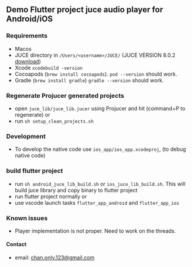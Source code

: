 ## Demo Flutter project juce audio player for Android/iOS

### Requirements
- Macos
- JUCE directory in `/Users/<username>/JUCE/` (JUCE VERSION 8.0.2 [download](https://juce.com/download/))
- Xcode `xcodebuild -version`
- Cocoapods (`brew install cocoapods`). `pod --version` should work.
- Gradle (`brew install gradle`) `gradle --version` should work.

### Regenerate Projucer generated projects
- open `juce_lib/juce_lib.jucer` using Projucer and hit (command+P to regenerate)
or
- run `sh setup_clean_projects.sh`

### Development
- To develop the native code use `ios_app/ios_app.xcodeproj`, (to debug native code)

### build flutter project
- run `sh android_juce_lib_build.sh` or `ios_juce_lib_build.sh`. This will build juce library and copy binary to flutter project
- run flutter project normally
or
- use vscode launch tasks `flutter_app_android` and `flutter_app_ios`

### Known issues
- Player implementation is not proper. Need to work on the threads.

#### Contact
- email: chan.only.123@gmail.com